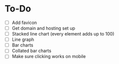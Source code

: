 # To-Do
- [ ] Add favicon
- [ ] Get domain and hosting set up
- [ ] Stacked line chart (every element adds up to 100)
- [ ] Line graph
- [ ] Bar charts
- [ ] Collated bar charts
- [ ] Make sure clicking works on mobile
